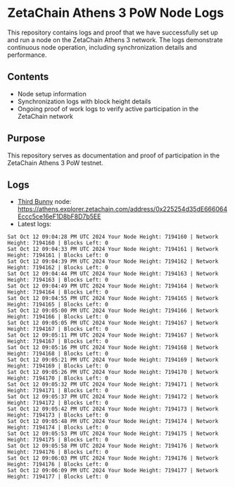 # ZetaChain Athens 3 PoW Node Logs
This repository contains logs and proof that we have successfully set up and run a node on the ZetaChain Athens 3 network. The logs demonstrate continuous node operation, including synchronization details and performance.

## Contents
- Node setup information
- Synchronization logs with block height details
- Ongoing proof of work logs to verify active participation in the ZetaChain network

## Purpose
This repository serves as documentation and proof of participation in the ZetaChain Athens 3 PoW testnet.

## Logs

- [Third Bunny](https://thirdbunny.xyz/) node: https://athens.explorer.zetachain.com/address/0x225254d35dE666064Eccc5ce16eF1D8bF8D7b5EE
- Latest logs:
```
Sat Oct 12 09:04:28 PM UTC 2024 Your Node Height: 7194160 | Network Height: 7194160 | Blocks Left: 0
Sat Oct 12 09:04:33 PM UTC 2024 Your Node Height: 7194161 | Network Height: 7194161 | Blocks Left: 0
Sat Oct 12 09:04:39 PM UTC 2024 Your Node Height: 7194162 | Network Height: 7194162 | Blocks Left: 0
Sat Oct 12 09:04:44 PM UTC 2024 Your Node Height: 7194163 | Network Height: 7194163 | Blocks Left: 0
Sat Oct 12 09:04:49 PM UTC 2024 Your Node Height: 7194164 | Network Height: 7194164 | Blocks Left: 0
Sat Oct 12 09:04:55 PM UTC 2024 Your Node Height: 7194165 | Network Height: 7194165 | Blocks Left: 0
Sat Oct 12 09:05:00 PM UTC 2024 Your Node Height: 7194166 | Network Height: 7194166 | Blocks Left: 0
Sat Oct 12 09:05:05 PM UTC 2024 Your Node Height: 7194167 | Network Height: 7194167 | Blocks Left: 0
Sat Oct 12 09:05:11 PM UTC 2024 Your Node Height: 7194167 | Network Height: 7194167 | Blocks Left: 0
Sat Oct 12 09:05:16 PM UTC 2024 Your Node Height: 7194168 | Network Height: 7194168 | Blocks Left: 0
Sat Oct 12 09:05:21 PM UTC 2024 Your Node Height: 7194169 | Network Height: 7194169 | Blocks Left: 0
Sat Oct 12 09:05:26 PM UTC 2024 Your Node Height: 7194170 | Network Height: 7194170 | Blocks Left: 0
Sat Oct 12 09:05:32 PM UTC 2024 Your Node Height: 7194171 | Network Height: 7194171 | Blocks Left: 0
Sat Oct 12 09:05:37 PM UTC 2024 Your Node Height: 7194172 | Network Height: 7194172 | Blocks Left: 0
Sat Oct 12 09:05:42 PM UTC 2024 Your Node Height: 7194173 | Network Height: 7194173 | Blocks Left: 0
Sat Oct 12 09:05:48 PM UTC 2024 Your Node Height: 7194174 | Network Height: 7194174 | Blocks Left: 0
Sat Oct 12 09:05:53 PM UTC 2024 Your Node Height: 7194175 | Network Height: 7194175 | Blocks Left: 0
Sat Oct 12 09:05:58 PM UTC 2024 Your Node Height: 7194176 | Network Height: 7194176 | Blocks Left: 0
Sat Oct 12 09:06:03 PM UTC 2024 Your Node Height: 7194176 | Network Height: 7194176 | Blocks Left: 0
Sat Oct 12 09:06:09 PM UTC 2024 Your Node Height: 7194177 | Network Height: 7194177 | Blocks Left: 0
```
